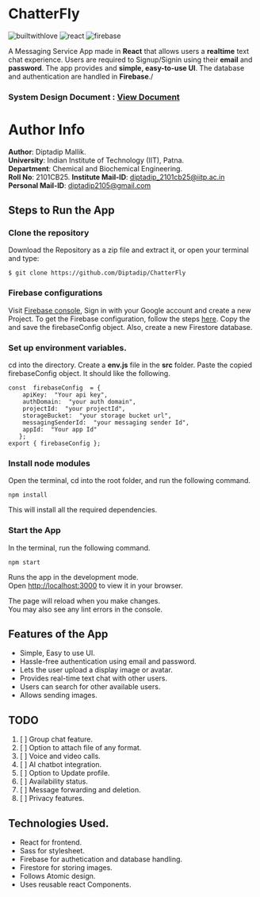 # ChatterFly

![builtwithlove](https://forthebadge.com/images/badges/built-with-love.svg)
 ![react](https://img.shields.io/badge/React-61DAFB.svg?style=for-the-badge&logo=React&logoColor=black) ![firebase](https://img.shields.io/badge/Firebase-FFCA28.svg?style=for-the-badge&logo=Firebase&logoColor=black)



A Messaging Service App made in **React** that allows users a **realtime** text chat experience. Users are required to Signup/Signin using their **email** and **password**. The app provides and **simple, easy-to-use UI**. The database and authentication are handled in **Firebase**./

### **System Design Document** : [View Document](https://drive.google.com/file/d/1Fe3J9cS1DzbEECd3amV9ITCfHFIkJPXz/view?usp=sharing)

# Author Info

**Author**: Diptadip Mallik.\
**University**: Indian Institute of Technology (IIT), Patna.\
**Department**: Chemical and Biochemical Engineering.\
**Roll No**: 2101CB25.
**Institute Mail-ID**: diptadip_2101cb25@iitp.ac.in\
**Personal Mail-ID**:  diptadip2105@gmail.com


##  Steps to Run the App

### Clone the repository
Download the Repository as a zip file and extract it, or open your terminal and type:

    $ git clone https://github.com/Diptadip/ChatterFly

### Firebase configurations
Visit [Firebase console](https://console.firebase.google.com/), Sign in with your Google account and create a new Project. To get the Firebase configuration, follow the steps [here](https://firebase.google.com/docs/web/setup). Copy the and save the firebaseConfig object. Also, create a new Firestore database.

### Set up environment variables.

cd into the directory. Create a **env.js** file in the **src** folder. Paste the copied firebaseConfig object. It should like the following.

    const  firebaseConfig  = {
	    apiKey:  "Your api key",
	    authDomain:  "your auth domain",
	    projectId:  "your projectId",
	    storageBucket:  "your storage bucket url",
	    messagingSenderId:  "your messaging sender Id",
	    appId:  "Your app Id"
	   };
	export { firebaseConfig };

### Install node modules
Open the terminal, cd into the root folder, and run the following command.

    npm install
This will install all the required dependencies.

### Start the App

In the terminal, run the following command.

    npm start

Runs the app in the development mode.\
Open [http://localhost:3000](http://localhost:3000) to view it in your browser.

The page will reload when you make changes.\
You may also see any lint errors in the console.

## Features of the App

 - Simple, Easy to use UI.
 - Hassle-free authentication using email and password.
 - Lets the user upload a display image or avatar.
 - Provides real-time text chat with other users.
 - Users can search for other available users.
 - Allows sending images.

## TODO

 1. [ ] Group chat feature.
 2. [ ] Option to attach file of any format.
 3. [ ] Voice and video calls.
 4. [ ] AI chatbot integration.
 5. [ ] Option to Update profile.
 6. [ ] Availability status.
 7. [ ] Message forwarding and deletion.
 8. [ ] Privacy features.

## Technologies Used.

 - React for frontend.
 - Sass for stylesheet.
 - Firebase for authetication and database handling.
 - Firestore for storing images. 
 - Follows Atomic design.
 - Uses reusable react Components.
